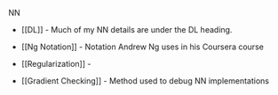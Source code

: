 
NN
- [[DL]] - Much of my NN details are under the DL heading.


- [[Ng Notation]] - Notation Andrew Ng uses in his Coursera course
- [[Regularization]] - 
- [[Gradient Checking]] - Method used to debug NN implementations



